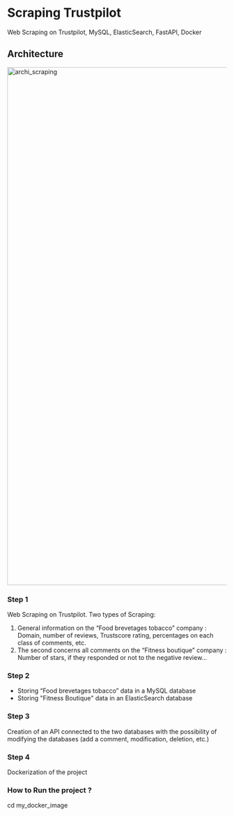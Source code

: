 # Scraping Trustpilot
Web Scraping on Trustpilot, MySQL, ElasticSearch, FastAPI, Docker

## Architecture
<img width="1189" alt="archi_scraping" src="https://github.com/Moustapha-HD/Scraping-MySQL-Elasticsearch-FastAPI/assets/118195267/84a5acb5-7c94-4dec-a1cc-c06216455126">

### Step 1
Web Scraping on Trustpilot. Two types of Scraping:
1) General information on the “Food brevetages tobacco” company : Domain, number of reviews, Trustscore rating, percentages on each class of comments, etc.
2) The second concerns all comments on the “Fitness boutique” company : Number of stars, if they responded or not to the negative review…

### Step 2
* Storing “Food brevetages tobacco” data in a MySQL database
* Storing "Fitness Boutique" data in an ElasticSearch database

### Step 3
Creation of an API connected to the two databases with the possibility of modifying the databases (add a comment, modification, deletion, etc.)

### Step 4
Dockerization of the project

### How to Run the project ?
cd my_docker_image    
